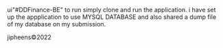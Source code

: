 ui"#DDFinance-BE" 
to run simply clone and run the application. i have set up the appplication to use MYSQL DATABASE and also shared a dump file of my database on my submission.

jipheens©2022
